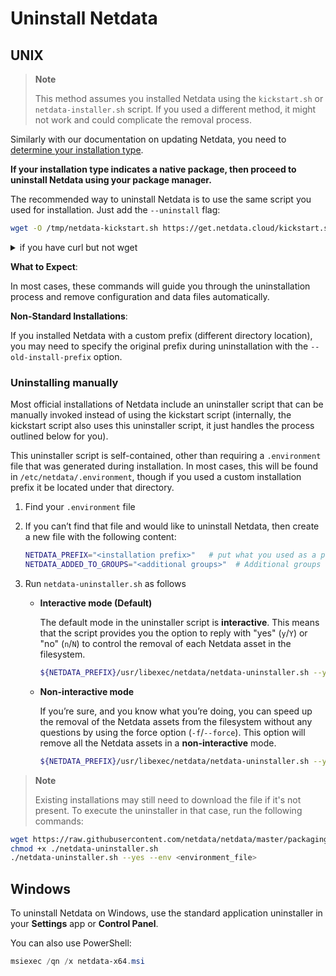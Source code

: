 # Uninstall Netdata

## UNIX

> **Note**
>
> This method assumes you installed Netdata using the `kickstart.sh` or `netdata-installer.sh` script.
> If you used a different method, it might not work and could complicate the removal process.

Similarly with our documentation on updating Netdata, you need to [determine your installation type](/packaging/installer/UPDATE.md).

**If your installation type indicates a native package, then proceed to uninstall Netdata using your package manager.**

The recommended way to uninstall Netdata is to use the same script you used for installation. Just add the `--uninstall` flag:

```bash
wget -O /tmp/netdata-kickstart.sh https://get.netdata.cloud/kickstart.sh && sh /tmp/netdata-kickstart.sh --uninstall
```

<details>
<summary>if you have curl but not wget</summary>

```sh
curl https://get.netdata.cloud/kickstart.sh > /tmp/netdata-kickstart.sh && sh /tmp/netdata-kickstart.sh --uninstall
```

</details>

**What to Expect**:

In most cases, these commands will guide you through the uninstallation process and remove configuration and data files automatically.

**Non-Standard Installations**:

If you installed Netdata with a custom prefix (different directory location), you may need to specify the original prefix during uninstallation with the `--old-install-prefix` option.

### Uninstalling manually

Most official installations of Netdata include an uninstaller script that can be manually invoked instead of using the kickstart script (internally, the kickstart script also uses this uninstaller script, it just handles the process outlined below for you).

This uninstaller script is self-contained, other than requiring a `.environment` file that was generated during installation. In most cases, this will be found in `/etc/netdata/.environment`, though if you used a custom installation prefix it be located under that directory.

1. Find your `.environment` file
2. If you can’t find that file and would like to uninstall Netdata, then create a new file with the following content:

    ```sh
    NETDATA_PREFIX="<installation prefix>"   # put what you used as a parameter to shell installed `--install-prefix` flag. Otherwise it should be empty
    NETDATA_ADDED_TO_GROUPS="<additional groups>"  # Additional groups for a user running the Netdata process
    ```

3. Run `netdata-uninstaller.sh` as follows

    - **Interactive mode (Default)**

      The default mode in the uninstaller script is **interactive**. This means that the script provides you the option to reply with "yes" (`y`/`Y`) or "no" (`n`/`N`) to control the removal of each Netdata asset in the filesystem.

         ```sh
         ${NETDATA_PREFIX}/usr/libexec/netdata/netdata-uninstaller.sh --yes --env <environment_file>
         ```

    - **Non-interactive mode**

      If you’re sure, and you know what you’re doing, you can speed up the removal of the Netdata assets from the filesystem without any questions by using the force option (`-f`/`--force`). This option will remove all the
      Netdata assets in a **non-interactive** mode.

         ```sh
         ${NETDATA_PREFIX}/usr/libexec/netdata/netdata-uninstaller.sh --yes --force --env <environment_file>
         ```

> **Note**
>
> Existing installations may still need to download the file if it's not present. To execute the uninstaller in that case, run the following commands:

```sh
wget https://raw.githubusercontent.com/netdata/netdata/master/packaging/installer/netdata-uninstaller.sh
chmod +x ./netdata-uninstaller.sh
./netdata-uninstaller.sh --yes --env <environment_file>
```

## Windows

To uninstall Netdata on Windows, use the standard application uninstaller in your **Settings** app or **Control Panel**.

You can also use PowerShell:

```powershell
msiexec /qn /x netdata-x64.msi
```
